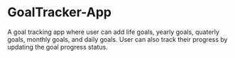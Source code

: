 # GoalTracker-App

A goal tracking app where user can add life goals, yearly goals, quaterly goals, monthly goals, and daily goals. User can also track their progress by updating the goal progress status.